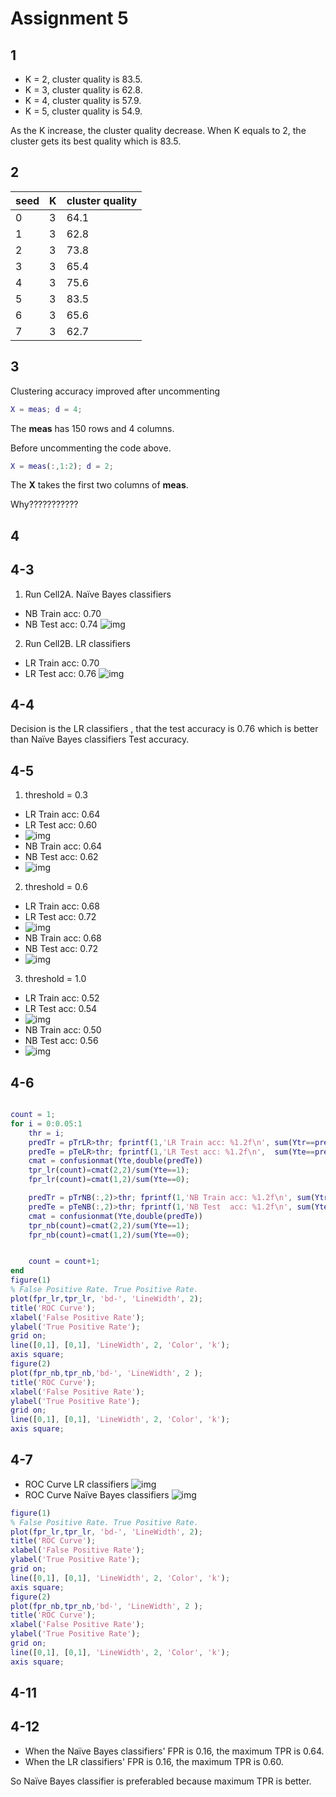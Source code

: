 # Assignment 5

## 1

- K = 2, cluster quality is 83.5.
- K = 3, cluster quality is 62.8.
- K = 4, cluster quality is 57.9.
- K = 5, cluster quality is 54.9.

As the K increase, the cluster quality decrease. When K equals to 2, the cluster gets its best quality which is 83.5.

## 2

seed | K | cluster quality
---- | - | ---------------
0    | 3 | 64.1
1    | 3 | 62.8
2    | 3 | 73.8
3    | 3 | 65.4
4    | 3 | 75.6
5    | 3 | 83.5
6    | 3 | 65.6
7    | 3 | 62.7

## 3

Clustering accuracy improved after uncommenting

```matlab
X = meas; d = 4;
```

The **meas** has 150 rows and 4 columns.

Before uncommenting the code above.

```matlab
X = meas(:,1:2); d = 2;
```

The **X** takes the first two columns of **meas**.

Why???????????

## 4

## 4-3

1. Run Cell2A. Naïve Bayes classifiers

  - NB Train acc: 0.70
  - NB Test acc: 0.74 ![img](Lab6/4-1-1.jpg)

2. Run Cell2B. LR classifiers

  - LR Train acc: 0.70
  - LR Test acc: 0.76 ![img](Lab6/4-1-2.jpg)

## 4-4

Decision is the LR classifiers , that the test accuracy is 0.76 which is better than Naïve Bayes classifiers Test accuracy.

## 4-5

1. threshold = 0.3

  - LR Train acc: 0.64
  - LR Test acc: 0.60
  - ![img](Lab6/4-5-2.jpg)
  - NB Train acc: 0.64
  - NB Test acc: 0.62
  - ![img](Lab6/4-5-2.jpg)

2. threshold = 0.6

  - LR Train acc: 0.68
  - LR Test acc: 0.72
  - ![img](Lab6/4-5-3.jpg)
  - NB Train acc: 0.68
  - NB Test acc: 0.72
  - ![img](Lab6/4-5-4.jpg)

3. threshold = 1.0

  - LR Train acc: 0.52
  - LR Test acc: 0.54
  - ![img](Lab6/4-5-5.jpg)
  - NB Train acc: 0.50
  - NB Test acc: 0.56
  - ![img](Lab6/4-5-6.jpg)

## 4-6

```matlab

count = 1;
for i = 0:0.05:1
    thr = i;
    predTr = pTrLR>thr; fprintf(1,'LR Train acc: %1.2f\n', sum(Ytr==predTr)/numel(Ytr));
    predTe = pTeLR>thr; fprintf(1,'LR Test acc: %1.2f\n',  sum(Yte==predTe)/numel(Yte));
    cmat = confusionmat(Yte,double(predTe))
    tpr_lr(count)=cmat(2,2)/sum(Yte==1);
    fpr_lr(count)=cmat(1,2)/sum(Yte==0);

    predTr = pTrNB(:,2)>thr; fprintf(1,'NB Train acc: %1.2f\n', sum(Ytr==predTr)/numel(Ytr));
    predTe = pTeNB(:,2)>thr; fprintf(1,'NB Test  acc: %1.2f\n', sum(Yte==predTe)/numel(Yte));
    cmat = confusionmat(Yte,double(predTe))
    tpr_nb(count)=cmat(2,2)/sum(Yte==1);
    fpr_nb(count)=cmat(1,2)/sum(Yte==0);


    count = count+1;
end
figure(1)
% False Positive Rate. True Positive Rate.
plot(fpr_lr,tpr_lr, 'bd-', 'LineWidth', 2);
title('ROC Curve');
xlabel('False Positive Rate');
ylabel('True Positive Rate');
grid on;
line([0,1], [0,1], 'LineWidth', 2, 'Color', 'k');
axis square;
figure(2)
plot(fpr_nb,tpr_nb,'bd-', 'LineWidth', 2 );
title('ROC Curve');
xlabel('False Positive Rate');
ylabel('True Positive Rate');
grid on;
line([0,1], [0,1], 'LineWidth', 2, 'Color', 'k');
axis square;
```

## 4-7

- ROC Curve LR classifiers ![img](Lab6/4-7-2.jpg)
- ROC Curve Naïve Bayes classifiers ![img](Lab6/4-7-1.jpg)

```matlab
figure(1)
% False Positive Rate. True Positive Rate.
plot(fpr_lr,tpr_lr, 'bd-', 'LineWidth', 2);
title('ROC Curve');
xlabel('False Positive Rate');
ylabel('True Positive Rate');
grid on;
line([0,1], [0,1], 'LineWidth', 2, 'Color', 'k');
axis square;
figure(2)
plot(fpr_nb,tpr_nb,'bd-', 'LineWidth', 2 );
title('ROC Curve');
xlabel('False Positive Rate');
ylabel('True Positive Rate');
grid on;
line([0,1], [0,1], 'LineWidth', 2, 'Color', 'k');
axis square;
```

## 4-11

## 4-12

- When the Naïve Bayes classifiers' FPR is 0.16, the maximum TPR is 0.64.
- When the LR classifiers' FPR is 0.16, the maximum TPR is 0.60.

So Naïve Bayes classifier is preferabled because maximum TPR is better.
